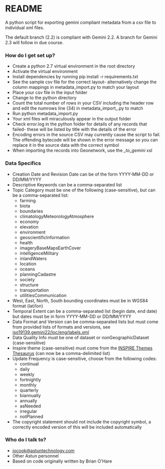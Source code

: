 # README #

A python script for exporting gemini compliant metadata from a csv file to individual xml files.

The default branch (2.2) is compliant with Gemini 2.2. A branch for Gemini 2.3 will follow in due course.

### How do I get set up? ###

* Create a python 2.7 virtual environment in the root directory
* Activate the virtual environment
* Install dependencies by running pip install -r requirements.txt
* See the sample csv file for the correct layout- alternatively change the column mappings in metadata_import.py to match your layout
* Place your csv file in the input folder
* Change to the python directory
* Count the total number of rows in your CSV including the header row and edit the numrows line (34) in metadata_import_.py to match
* Run python metadata_import.py
* Your xml files will miraculously appear in the output folder
* Check error.log in the python folder for details of any records that failed- these will be listed by title with the details of the error
* Encoding errors in the source CSV may currently cause the script to fail. The offending bytecode will be shown in the error message so you can replace it in the source data with the correct symbol
* When importing the records into Geonetwork, use the *_to_gemini* xsl

### Data Specifics ###

* Creation Date and Revision Date can be of the form YYYY-MM-DD or DD/MM/YYYY
* Descriptive Keywords can be a comma-separated list
* Topic Category must be one of the following (case-sensitive), but can be a comma-separated list:
  * farming
  * biota
  * boundaries
  * climatologyMeteorologyAtmosphere
  * economy
  * elevation
  * environment
  * geoscientificInformation
  * health
  * imageryBaseMapsEarthCover
  * intelligenceMilitary
  * inlandWaters
  * location
  * oceans
  * planningCadastre
  * society
  * structure
  * transportation
  * utilitiesCommunication
* West, East, North, South bounding coordinates must be in WGS84 format (lat/lon)
* Temporal Extent can be a comma-separated list (begin date, end date) but dates must be in form YYYY-MM-DD or DD/MM/YYYY
* Data Format and Version can be comma-separated lists but must come from provided lists of formats and versions, see [iso19139.gemini22/loc/eng/labels.xml](https://github.com/AstunTechnology/iso19139.gemini22_GN3/blob/3.4.x/src/main/plugin/iso19139.gemini22/loc/eng/labels.xml#L1595)
* Data Quality Info must be one of dataset or nonGeographicDataset (case-sensitive)
* Inspire theme (case-sensitive) must come from the [INSPIRE Themes Thesaurus](https://www.eionet.europa.eu/gemet/en/inspire-themes/) (can now be a comma-delimited list)
* Update Frequency is case-sensitive, choose from the following codes:
  * continual
  * daily
  * weekly
  * fortnightly
  * monthly
  * quarterly
  * biannually
  * annually
  * asNeeded
  * irregular
  * notPlanned
* The copyright statement should not include the copyright symbol, a correctly encoded version of this will be included automatically

### Who do I talk to? ###

* jocook@astuntechnology.com
* Other Astun personnel
* Based on code originally written by Brian O'Hare
